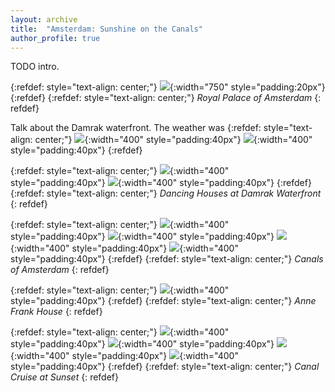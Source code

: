 ```yaml
---
layout: archive
title:  "Amsterdam: Sunshine on the Canals"
author_profile: true
---
```


TODO intro.

{:refdef: style="text-align: center;"}
![](/images/Amsterdam12.jpg){:width="750" style="padding:20px"}
{:refdef}
{:refdef: style="text-align: center;"}
*Royal Palace of Amsterdam*
{: refdef}

Talk about the Damrak waterfront. The weather was 
{:refdef: style="text-align: center;"}
![](/images/Amsterdam1.jpg){:width="400" style="padding:40px"}
![](/images/Amsterdam4.jpg){:width="400" style="padding:40px"}
{:refdef}

{:refdef: style="text-align: center;"}
![](/images/Amsterdam3.jpg){:width="400" style="padding:40px"}
![](/images/Amsterdam2.jpg){:width="400" style="padding:40px"}
{:refdef}
{:refdef: style="text-align: center;"}
*Dancing Houses at Damrak Waterfront*
{: refdef}


{:refdef: style="text-align: center;"}
![](/images/Amsterdam5.jpg){:width="400" style="padding:40px"}
![](/images/Amsterdam6.jpg){:width="400" style="padding:40px"}
![](/images/Amsterdam11.jpg){:width="400" style="padding:40px"}
![](/images/Amsterdam14.jpg){:width="400" style="padding:40px"}
{:refdef}
{:refdef: style="text-align: center;"}
*Canals of Amsterdam*
{: refdef}

{:refdef: style="text-align: center;"}
![](/images/Amsterdam13.jpg){:width="400" style="padding:40px"}
{:refdef}
{:refdef: style="text-align: center;"}
*Anne Frank House*
{: refdef}

{:refdef: style="text-align: center;"}
![](/images/Amsterdam7.jpg){:width="400" style="padding:40px"}
![](/images/Amsterdam8.jpg){:width="400" style="padding:40px"}
![](/images/Amsterdam9.jpg){:width="400" style="padding:40px"}
![](/images/Amsterdam10.jpg){:width="400" style="padding:40px"}
{:refdef}
{:refdef: style="text-align: center;"}
*Canal Cruise at Sunset*
{: refdef}